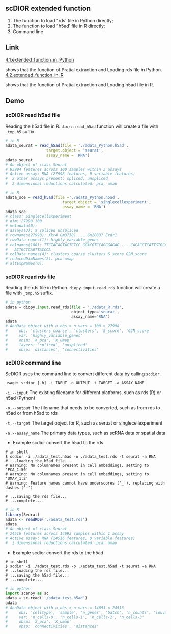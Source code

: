 ## scDIOR extended function

1. The function to load ‘.rds’ file in Python directly;
2. The function to load ‘.h5ad’ file in R directly;
3. Command line  

## Link

[4.1.extended_function_in_Python](https://fenghuijian.github.io/doc/scdior_demo/Seurat4.0.5_Scanpy1.8.1/4.scDIOR_extended_function/4.1.extended_function_in_Python.html)

shows that the function of  Pratial extraction  and Loading rds file in Python.  [4.2.extended_function_in_R](https://fenghuijian.github.io/doc/scdior_demo/Seurat4.0.5_Scanpy1.8.1/4.scDIOR_extended_function/4.2.extended_function_in_R.html)

shows that the function of  Pratial extraction and Loading h5ad file in R.



## Demo

### scDIOR read h5ad file

Reading the h5ad file in R. `dior::read_h5ad` function will create a file with `_tmp.h5` suffix.

```R
# in R
adata_seurat = read_h5ad(file = './adata_Python.h5ad', 
                  target.object = 'seurat', 
                  assay_name = 'RNA')
adata_seurat
# An object of class Seurat 
# 83994 features across 100 samples within 3 assays 
# Active assay: RNA (27998 features, 0 variable features)
#  2 other assays present: spliced, unspliced
#  2 dimensional reductions calculated: pca, umap
```

```R
# in R
adata_sce = read_h5ad(file ='./adata_Python.h5ad', 
                         target.object = 'singlecellexperiment',
                         assay_name = 'RNA')
adata_sce
# class: SingleCellExperiment 
# dim: 27998 100 
# metadata(0):
# assays(3): X spliced unspliced
# rownames(27998): Xkr4 Gm37381 ... Gm20837 Erdr1
# rowData names(1): highly_variable_genes
# colnames(100): TTCTACAGTACTCTCC GGACGTCCAGGGAGAG ... CACACCTCATTGTGCA
#   ACTGCTCAGTTACCCA
# colData names(4): clusters_coarse clusters S_score G2M_score
# reducedDimNames(2): pca umap
# altExpNames(0):
```



### scDIOR read rds file

Reading the rds file in Python. `diopy.input.read_rds` function will create a file with `_tmp.h5` suffix.

```python
# in python
adata = diopy.input.read_rds(file = './adata_R.rds',
                             object_type='seurat',
                             assay_name='RNA')
adata
# AnnData object with n_obs × n_vars = 100 × 27998
#     obs: 'clusters_coarse', 'clusters', 'S_score', 'G2M_score'
#     var: 'highly_variable_genes'
#     obsm: 'X_pca', 'X_umap'
#     layers: 'spliced', 'unspliced'
#     obsp: 'distances', 'connectivities'
```

<div id="7.3"></div>

### scDIOR command line

 ScDIOR uses the command line to convert different data by calling `scdior`.  

`usage: scdior [-h] -i INPUT -o OUTPUT -t TARGET -a ASSAY_NAME`

`-i,--input` The existing filename for different platforms, such as rds (R) or h5ad (Python)

`-o,--output`  The filename that needs to be converted, such as from rds to h5ad or from h5ad to rds

`-t,--target` The target object for R, such as seruat or singlecellexperiment

`-a,--assay_name` The primary data types, such as scRNA data or spatial data

* Example scdior convert the h5ad to the rds

```shell
# in shell
$ scdior -i ./adata_test.h5ad -o ./adata_test.rds -t seurat -a RNA
# ...loading the h5ad file...
# Warning: No columnames present in cell embeddings, setting to 'PCA_1:50'
# Warning: No columnames present in cell embeddings, setting to 'UMAP_1:2'
# Warning: Feature names cannot have underscores ('_'), replacing with dashes ('-')

# ...saving the rds file...
# ...complete....
```

```R
# in R
library(Seurat)
adata <- readRDS('./adata_test.rds')
adata
# An object of class Seurat
# 24516 features across 14693 samples within 1 assay
# Active assay: RNA (24516 features, 0 variable features)
#  2 dimensional reductions calculated: pca, umap
```

* Example scdior convert the rds to the h5ad

```shell
# in shell
$ scdior -i ./adata_test.rds -o ./adata_test.h5ad -t seurat -a RNA
# ...loading the rds file...
# ...saving the h5ad file...
# ...complete....
```

```python
# in python
import scanpy as sc
adata = sc.read('./adata_test.h5ad')
adata
# AnnData object with n_obs × n_vars = 14693 × 24516
#     obs: 'celltype', 'sample', 'n_genes', 'batch', 'n_counts', 'louvain'
#     var: 'n_cells-0', 'n_cells-1', 'n_cells-2', 'n_cells-3'
#     obsm: 'X_pca', 'X_umap'
#     obsp: 'connectivities', 'distances'
```


